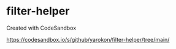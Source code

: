 # filter-helper
Created with CodeSandbox

https://codesandbox.io/s/github/yarokon/filter-helper/tree/main/

